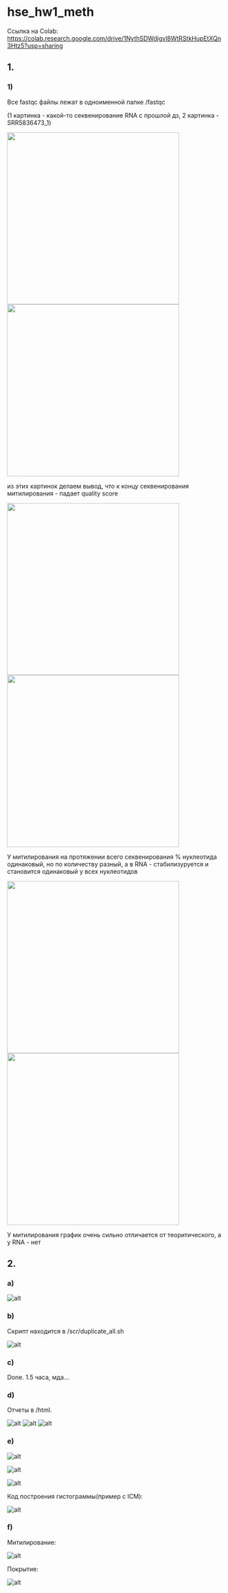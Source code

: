 # hse_hw1_meth

Ссылка на Colab: https://colab.research.google.com/drive/1NythSDWdjgvl8WtRStkHupEtXQn3Htz5?usp=sharing

## 1.

### 1)
Все fastqc файлы лежат в одноименной папке /fastqc

(1 картинка - какой-то секвенирование RNA с прошлой дз, 2 картинка - SRR5836473_1)

<p float="left">
  <img src="/fig/RNA1.png " width="400" />
  <img src="/fig/myth1_1.png" width="400" />
</p>
из этих картинок делаем вывод, что к концу секвенирования митилирования - падает quality score

<p float="left">
  <img src="/fig/RNA2.png " width="400" />
  <img src="/fig/myth2_1.png" width="400" />
</p>

У митилирования на протяжении всего секвенирования % нуклеотида одинаковый, но по количеству разный, а в RNA - стабилизуруется и становится одинаковый у всех нуклеотидов 

<p float="left">
  <img src="/fig/RNA3.png " width="400" />
  <img src="/fig/myth3_1.png" width="400" />
</p>

У митилирования график очень сильно отличается от теоритического, а у RNA - нет

### 


## 2.
### a)

![alt](./fig/task1.png)

### b)

Скрипт находится в /scr/duplicate_all.sh

![alt](./fig/task2.png)
### c)

Done. 1.5 часа, мда...

### d)
Отчеты в /html.

![alt](./fig/8cellMbians.png)
![alt](./fig/epiMbians.png)
![alt](./fig/icmMbians.png)

### e)

![alt](./fig/dist_8cell.png)

![alt](./fig/dist_epi.png)

![alt](./fig/dist_icm.png)

Код построения гистограммы(пример c ICM):

![alt](./fig/example.png)

### f)
Митилирование:

![alt](./fig/myth.png)

Покрытие:

![alt](./fig/cov.png)
